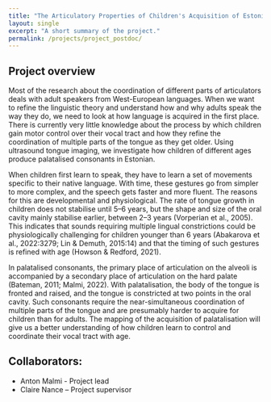 ```yaml
---
title: "The Articulatory Properties of Children's Acquisition of Estonian Palatalisation"
layout: single
excerpt: "A short summary of the project."
permalink: /projects/project_postdoc/
---
```


## Project overview

Most of the research about the coordination of different parts of articulators deals with adult speakers from West-European languages. When we want to refine the linguistic theory and understand how and why adults speak the way they do, we need to look at how language is acquired in the first place. There is currently very little knowledge about the process by which children gain motor control over their vocal tract and how they refine the coordination of multiple parts of the tongue as they get older. Using ultrasound tongue imaging, we investigate how children of different ages produce palatalised consonants in Estonian.

When children first learn to speak, they have to learn a set of movements specific to their native language. With time, these gestures go from simpler to more complex, and the speech gets faster and more fluent. The reasons for this are developmental and physiological. The rate of tongue growth in children does not stabilise until 5–6 years, but the shape and size of the oral cavity mainly stabilise earlier, between 2–3 years (Vorperian et al., 2005). This indicates that sounds requiring multiple lingual constrictions could be physiologically challenging for children younger than 6 years (Abakarova et al., 2022:3279; Lin & Demuth, 2015:14) and that the timing of such gestures is refined with age (Howson & Redford, 2021).

In palatalised consonants, the primary place of articulation on the alveoli is accompanied by a secondary place of articulation on the hard palate (Bateman, 2011; Malmi, 2022). With palatalisation, the body of the tongue is fronted and raised, and the tongue is constricted at two points in the oral cavity. Such consonants require the near-simultaneous coordination of multiple parts of the tongue and are presumably harder to acquire for children than for adults. The mapping of the acquisition of palatalisation will give us a better understanding of how children learn to control and coordinate their vocal tract with age.

## Collaborators:
- Anton Malmi - Project lead
- Claire Nance – Project supervisor
